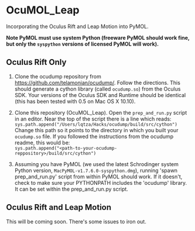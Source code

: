 # OcuMOL_Leap
Incorporating the Oculus Rift and Leap Motion into PyMOL.

**Note PyMOL must use system Python (freeware PyMOL should work fine, but only the `syspython` versions of licensed PyMOL will work).**

## Oculus Rift Only
1. Clone the ocudump repository from https://github.com/telamonian/ocudump/. Follow the directions. This should generate a cython library (called `ocudump.so`) from the Oculus SDK. Your versions of the Oculus SDK and Runtime should be identical (this has been tested with 0.5 on Mac OS X 10.10).

2. Clone this repository (OcuMOL_Leap). Open the `prep_and_run.py` script in an editor. Near the top of the script there is a line which reads:  
`sys.path.append("/Users/lqtza/Hacks/ocudump/build/src/cython")`  
Change this path so it points to the directory in which you built your `ocudump.so` file. If you followed the instructions from the ocudump readme, this would be:  
`sys.path.append("<path-to-your-ocudump-reppository>/build/src/cython")`

3. Assuming you have PyMOL (we used the latest Schrodinger system Python version, `MacPyMOL-v1.7.6.0-syspython.dmg`), running 'spawn prep_and_run.py' script from within PyMOL should work. If it doesn't, check to make sure your PYTHONPATH includes the 'ocudump' library. It can be set within the prep_and_run.py script.

## Oculus Rift and Leap Motion
This will be coming soon. There's some issues to iron out.
